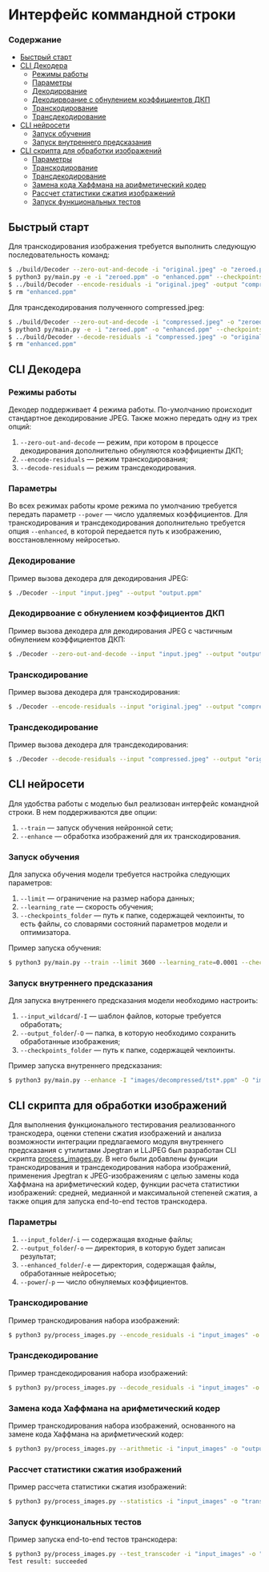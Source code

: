 # Интерфейс коммандной строки

### Содержание
- [Быстрый старт](#быстрый-старт)
- [CLI Декодера](#cli-декодера)
  - [Режимы работы](#режимы-работы)
  - [Параметры](#параметры)
  - [Декодирование](#декодирование)
  - [Декодирвоание с обнулением коэффициентов ДКП](#декодирвоание-с-обнулением-коэффициентов-дкп)
  - [Транскодирование](#транскодирование)
  - [Трансдекодирование](#трансдекодирование)
- [CLI нейросети](#cli-нейросети)
  - [Запуск обучения](#запуск-обучения)
  - [Запуск внутреннего предсказания](#запуск-внутреннего-предсказания)
- [CLI скрипта для обработки изображений](#cli-скрипта-для-обработки-изображений)
  - [Параметры](#параметры-1)
  - [Транскодирование](#транскодирование-1)
  - [Трансдекодирование](#трансдекодирование-1)
  - [Замена кода Хаффмана на арифметический кодер](#замена-кода-хаффмана-на-арифметический-кодер)
  - [Рассчет статистики сжатия изображений](#рассчет-статистики-сжатия-изображений)
  - [Запуск функциональных тестов](#запуск-функциональных-тестов)

## Быстрый старт

Для транскодирования изображения требуется выполнить следующую последовательность команд:
```sh
$ ./build/Decoder --zero-out-and-decode -i "original.jpeg" -o "zeroed.ppm" -p 16
$ python3 py/main.py -e -i "zeroed.ppm" -o "enhanced.ppm" --checkpoints_folder "py/checkpoints"
$ ../build/Decoder --encode-residuals -i "original.jpeg" -output "compressed.jpeg" -e "enhanced.ppm" -p 16
$ rm "enhanced.ppm"
```

Для трансдекодирования полученного compressed.jpeg:
```sh
$ ./build/Decoder --zero-out-and-decode -i "compressed.jpeg" -o "zeroed.ppm" -p 16
$ python3 py/main.py -e -i "zeroed.ppm" -o "enhanced.ppm" --checkpoints_folder "py/checkpoints"
$ ../build/Decoder --decode-residuals -i "compressed.jpeg" -o "original.jpeg" -e "enhanced.ppm" -p 16
$ rm "enhanced.ppm"
```

## CLI Декодера

### Режимы работы

Декодер поддерживает 4 режима работы. По-умолчанию происходит стандартное декодирование JPEG. Также можно передать одну из трех опций:
1. `--zero-out-and-decode` — режим, при котором в процессе декодирования дополнительно обнуляются коэффициенты ДКП;
2. `--encode-residuals` — режим транскодирования;
3. `--decode-residuals` — режим трансдекодирования.

### Параметры

Во всех режимах работы кроме режима по умолчанию требуется передать параметр `--power` — число удаляемых коэффициентов. Для транскодирования и трансдекодирования дополнительно требуется опция `--enhanced`, в которой передается путь к изображению, восстановленному нейросетью.

### Декодирование

Пример вызова декодера для декодирования JPEG:
```sh
$ ./Decoder --input "input.jpeg" --output "output.ppm"
```

### Декодирвоание с обнулением коэффициентов ДКП

Пример вызова декодера для декодирования JPEG с частичным обнулением коэффициентов ДКП:
```sh
$ ./Decoder --zero-out-and-decode --input "input.jpeg" --output "output.ppm" --power 16
```

### Транскодирование

Пример вызова декодера для транскодирования:
```sh
$ ./Decoder --encode-residuals --input "original.jpeg" --output "compressed.jpeg" --enhanced "enhanced.ppm" --power 16
```

### Трансдекодирование

Пример вызова декодера для трансдекодирования:
```sh
$ ./Decoder --decode-residuals --input "compressed.jpeg" --output "original.jpeg" --enhanced "enhanced.ppm" --power 16
```

## CLI нейросети

Для удобства работы с моделью был реализован интерфейс командной строки. В нем поддерживаются две опции:
1. `--train` — запуск обучения нейронной сети;
2. `--enhance` — обработка изображений для их транскодирования.

### Запуск обучения

Для запуска обучения модели требуется настройка следующих параметров:
1. `--limit` — ограничение на размер набора данных;
2. `--learning_rate` — скорость обучения;
3. `--checkpoints_folder` — путь к папке, содержащей чекпоинты, то есть файлы, со словарями состояний параметров модели и оптимизатора.

Пример запуска обучения:
```sh
$ python3 py/main.py --train --limit 3600 --learning_rate=0.0001 --checkpoints_folder "py/checkpoints"
```

### Запуск внутреннего предсказания

Для запуска внутреннего предсказания модели необходимо настроить:
1. `--input_wildcard`/`-I` — шаблон файлов, которые требуется обработать;
2. `--output_folder`/`-O` — папка, в которую необходимо сохранить обработанные изображения;
3. `--checkpoints_folder` — путь к папке, содержащей чекпоинты.

Пример запуска внутреннего предсказания:
```sh
$ python3 py/main.py --enhance -I "images/decompressed/tst*.ppm" -O "images/enhanced" --checkpoints_folder "py/checkpoints"
```

## CLI скрипта для обработки изображений

Для выполнения функционального тестирования реализованного транскодера, оценки степени сжатия изображений и анализа возможности интеграции предлагаемого модуля внутреннего предсказания с утилитами Jpegtran и LLJPEG был разработан CLI скрипта [process_images.py](../py/process_images.py). В него были добавлены функции транскодирования и трансдекодирования набора изображений, применения Jpegtran к JPEG-изображениям с целью замены кода Хаффмана на арифметический кодер, функции расчета статистики изображений: средней, медианной и максимальной степеней сжатия, а также опция для запуска end-to-end тестов транскодера.

### Параметры

1. `--input_folder`/`-i` — содержащая входные файлы;
2. `--output_folder`/`-o` — директория, в которую будет записан результат;
3. `--enhanced_folder`/`-e` — директория, содержащая файлы, обработанные нейросетью;
4. `--power`/`-p` — число обнуляемых коэффициентов.

### Транскодирование

Пример транскодирования набора изображений:
```sh
$ python3 py/process_images.py --encode_residuals -i "input_images" -o "output_folder" -e "enhanced_images" --power 16
```

### Трансдекодирование

Пример трансдекодирования набора изображений:
```sh
$ python3 py/process_images.py --decode_residuals -i "input_images" -o "output_folder" -e "enhanced_images" --power 16
```

### Замена кода Хаффмана на арифметический кодер

Пример транскодирования набора изображений, основанного на замене кода Хаффмана на арифметический кодер:
```sh
$ python3 py/process_images.py --arithmetic -i "input_images" -o "output_folder"
```

### Рассчет статистики сжатия изображений

Пример рассчета статистики сжатия изображений:
```sh
$ python3 py/process_images.py --statistics -i "input_images" -o "transcoded_images"
```
### Запуск функциональных тестов

Пример запуска end-to-end тестов транскодера:
```sh
$ python3 py/process_images.py --test_transcoder -i "input_images" -o "transcoded_images"
Test result: succeeded
```
